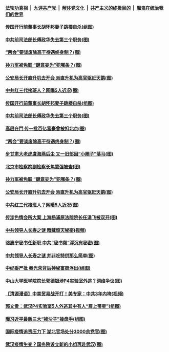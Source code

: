 ####  [法轮功真相](../../../../basic/blob/master/README.md?t=05100002) &nbsp;|&nbsp; [九评共产党](../../../../9ping.md/blob/master/README.md?t=05100002) &nbsp;|&nbsp; [解体党文化](../../../../jtdwh.md/blob/master/README.md?t=05100002)  &nbsp;|&nbsp; [共产主义的终极目的](../../../../gczydzjmd.md/blob/master/README.md?t=05100002) &nbsp;|&nbsp; [魔鬼在统治我们的世界](../../../../mgztzwmdsj.md/blob/master/README.md?t=05100002) 

#### [传国开行前董事长胡怀邦妻子跳楼自杀(组图)](../pages/p2/932672.md?t=05100002) 

#### [中共前司法部长傅政华失去第三个职务(图)](../pages/p2/932638.md?t=05100002) 

#### [“两会”要谈废除高干待遇终身制？(图)](../pages/p2/932580.md?t=05100002) 

#### [孙力军被免职 “肆意妄为”犯哪条？(图)](../pages/p2/932559.md?t=05100002) 

#### [公安局长开直升机去开会 派直升机为高官驱赶天鹅(图)](../pages/p2/932525.md?t=05100002) 

#### [中共红三代接班人？网曝5人近况(图)](../pages/p2/932502.md?t=05100002) 

#### [传国开行前董事长胡怀邦妻子跳楼自杀(组图)](../pages/p2/932672.md?t=05100002) 

#### [中共前司法部长傅政华失去第三个职务(图)](../pages/p2/932638.md?t=05100002) 

#### [高层在鬥 传一批百亿富豪曾被扣北京(图)](../pages/p2/932643.md?t=05100002) 

#### [“两会”要谈废除高干待遇终身制？(图)](../pages/p2/932580.md?t=05100002) 

#### [步甘肃大老虎虞海燕后尘 又一旧部因“小圈子”落马(图)](../pages/p2/932583.md?t=05100002) 

#### [北京市检察院副检察长焦慧强被查(图)](../pages/p2/932573.md?t=05100002) 

#### [孙力军被免职 “肆意妄为”犯哪条？(图)](../pages/p2/932559.md?t=05100002) 

#### [公安局长开直升机去开会 派直升机为高官驱赶天鹅(图)](../pages/p2/932525.md?t=05100002) 

#### [中共红三代接班人？网曝5人近况(图)](../pages/p2/932502.md?t=05100002) 

#### [传涉色情会所大案 上海杨浦原法院院长任湧飞被双开(图)](../pages/p2/932429.md?t=05100002) 

#### [中共领导人长寿之谜 暗藏惊天秘密(视频)](../pages/p2/932448.md?t=05100002) 

#### [骆惠宁秘书任新职 中共“秘书帮”浮沉有秘密(图)](../pages/p2/932403.md?t=05100002) 

#### [中共领导人长寿之谜 并非吃特供那么简单(图)](../pages/p2/932408.md?t=05100002) 

#### [中纪委严批 秦光荣背后神秘富商浮出(组图)](../pages/p2/932382.md?t=05100002) 

#### [中山大学医学院院长郭德银涉P4实验室外逃？网络争议(图)](../pages/p2/932349.md?t=05100002) 

#### [【清源漫语】中美贸易战开打！美专家：中共3年内垮(视频)](../pages/p2/932338.md?t=05100002) 

#### [郭文贵：武汉P4实验室5人外逃其中有人“肩上带星”(组图)](../pages/p2/932326.md?t=05100002) 

#### [曝习近平最新三大“掺沙子”操盘手(组图)](../pages/p2/932203.md?t=05100002) 

#### [国际疫情追责压力下 湖北官场处分3000余党官(图)](../pages/p2/932315.md?t=05100002) 

#### [武汉疫情生变？国务院设立新的小组再赴武汉(图)](../pages/p2/932295.md?t=05100002) 

